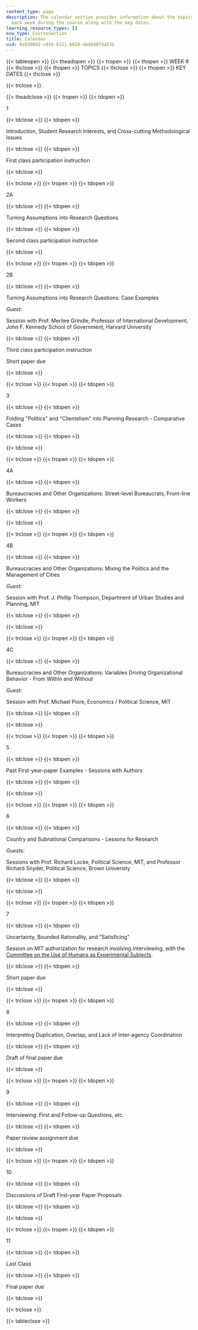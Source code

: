 ```yaml
---
content_type: page
description: The calendar section provides information about the topics covered in
  each week during the course along with the key dates.
learning_resource_types: []
ocw_type: CourseSection
title: Calendar
uid: 0a9300d2-c016-6311-b028-ebd4d0fda532
---
```


{{< tableopen >}}
{{< theadopen >}}
{{< tropen >}}
{{< thopen >}}
WEEK #
{{< thclose >}}
{{< thopen >}}
TOPICS
{{< thclose >}}
{{< thopen >}}
KEY DATES
{{< thclose >}}

{{< trclose >}}

{{< theadclose >}}
{{< tropen >}}
{{< tdopen >}}


1


{{< tdclose >}}
{{< tdopen >}}


Introduction, Student Research Interests, and Cross-cutting Methodological Issues


{{< tdclose >}}
{{< tdopen >}}


First class participation instruction


{{< tdclose >}}

{{< trclose >}}
{{< tropen >}}
{{< tdopen >}}


2A


{{< tdclose >}}
{{< tdopen >}}


Turning Assumptions into Research Questions


{{< tdclose >}}
{{< tdopen >}}


Second class participation instruction


{{< tdclose >}}

{{< trclose >}}
{{< tropen >}}
{{< tdopen >}}


2B


{{< tdclose >}}
{{< tdopen >}}


Turning Assumptions into Research Questions: Case Examples

_Guest:_

Session with Prof. Merilee Grindle, Professor of International Development, John F. Kennedy School of Government, Harvard University


{{< tdclose >}}
{{< tdopen >}}


Third class participation instruction

Short paper due


{{< tdclose >}}

{{< trclose >}}
{{< tropen >}}
{{< tdopen >}}


3


{{< tdclose >}}
{{< tdopen >}}


Folding "Politics" and "Clientelism" into Planning Research - Comparative Cases


{{< tdclose >}}
{{< tdopen >}}

{{< tdclose >}}

{{< trclose >}}
{{< tropen >}}
{{< tdopen >}}


4A


{{< tdclose >}}
{{< tdopen >}}


Bureaucracies and Other Organizations: Street-level Bureaucrats, Front-line Workers


{{< tdclose >}}
{{< tdopen >}}

{{< tdclose >}}

{{< trclose >}}
{{< tropen >}}
{{< tdopen >}}


4B


{{< tdclose >}}
{{< tdopen >}}


Bureaucracies and Other Organizations: Mixing the Politics and the Management of Cities

_Guest:_

Session with Prof. J. Phillip Thompson, Department of Urban Studies and Planning, MIT


{{< tdclose >}}
{{< tdopen >}}

{{< tdclose >}}

{{< trclose >}}
{{< tropen >}}
{{< tdopen >}}


4C


{{< tdclose >}}
{{< tdopen >}}


Bureaucracies and Other Organizations: Variables Driving Organizational Behavior - From Within and Without

_Guest:_

Session with Prof. Michael Piore, Economics / Political Science, MIT


{{< tdclose >}}
{{< tdopen >}}

{{< tdclose >}}

{{< trclose >}}
{{< tropen >}}
{{< tdopen >}}


5


{{< tdclose >}}
{{< tdopen >}}


Past First-year-paper Examples - Sessions with Authors


{{< tdclose >}}
{{< tdopen >}}

{{< tdclose >}}

{{< trclose >}}
{{< tropen >}}
{{< tdopen >}}


6


{{< tdclose >}}
{{< tdopen >}}


Country and Subnational Comparisons - Lessons for Research

_Guests:_

Sessions with Prof. Richard Locke, Political Science, MIT, and Professor Richard Snyder, Political Science, Brown University


{{< tdclose >}}
{{< tdopen >}}

{{< tdclose >}}

{{< trclose >}}
{{< tropen >}}
{{< tdopen >}}


7


{{< tdclose >}}
{{< tdopen >}}


Uncertainty, Bounded Rationality, and "Satisficing"

Session on MIT authorization for research involving interviewing, with the [Committee on the Use of Humans as Experimental Subjects](http://web.mit.edu/committees/couhes/).


{{< tdclose >}}
{{< tdopen >}}


Short paper due


{{< tdclose >}}

{{< trclose >}}
{{< tropen >}}
{{< tdopen >}}


8


{{< tdclose >}}
{{< tdopen >}}


Interpreting Duplication, Overlap, and Lack of Inter-agency Coordination


{{< tdclose >}}
{{< tdopen >}}


Draft of final paper due


{{< tdclose >}}

{{< trclose >}}
{{< tropen >}}
{{< tdopen >}}


9


{{< tdclose >}}
{{< tdopen >}}


Interviewing: First and Follow-up Questions, etc.


{{< tdclose >}}
{{< tdopen >}}


Paper review assignment due


{{< tdclose >}}

{{< trclose >}}
{{< tropen >}}
{{< tdopen >}}


10


{{< tdclose >}}
{{< tdopen >}}


Discussions of Draft First-year Paper Proposals


{{< tdclose >}}
{{< tdopen >}}

{{< tdclose >}}

{{< trclose >}}
{{< tropen >}}
{{< tdopen >}}


11


{{< tdclose >}}
{{< tdopen >}}


Last Class


{{< tdclose >}}
{{< tdopen >}}


Final paper due


{{< tdclose >}}

{{< trclose >}}

{{< tableclose >}}